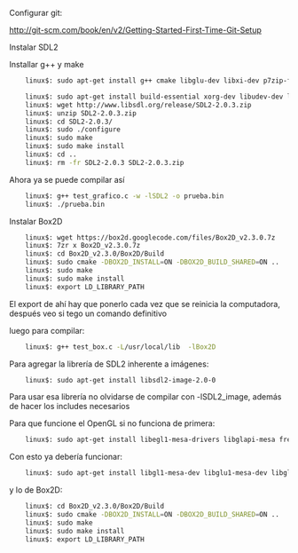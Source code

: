 Configurar git:

http://git-scm.com/book/en/v2/Getting-Started-First-Time-Git-Setup

Instalar SDL2

Installar g++ y make

```bash    
    linux$: sudo apt-get install g++ cmake libglu-dev libxi-dev p7zip-full
```



```bash
    linux$: sudo apt-get install build-essential xorg-dev libudev-dev libts-dev libgl1-mesa-dev libglu1-mesa-dev libasound2-dev libpulse-dev libopenal-dev libogg-dev libvorbis-dev libaudiofile-dev libpng12-dev libfreetype6-dev libusb-dev libdbus-1-dev zlib1g-dev libdirectfb-dev 
    linux$: wget http://www.libsdl.org/release/SDL2-2.0.3.zip
	linux$: unzip SDL2-2.0.3.zip
	linux$: cd SDL2-2.0.3/
	linux$: sudo ./configure 
	linux$: sudo make
	linux$: sudo make install
	linux$: cd ..
	linux$: rm -fr SDL2-2.0.3 SDL2-2.0.3.zip 
```


Ahora ya se puede compilar así

```bash    
	linux$: g++ test_grafico.c -w -lSDL2 -o prueba.bin
	linux$: ./prueba.bin
```


Instalar Box2D

```bash
	linux$: wget https://box2d.googlecode.com/files/Box2D_v2.3.0.7z
	linux$: 7zr x Box2D_v2.3.0.7z 
	linux$: cd Box2D_v2.3.0/Box2D/Build
	linux$: sudo cmake -DBOX2D_INSTALL=ON -DBOX2D_BUILD_SHARED=ON ..
	linux$: sudo make
	linux$: sudo make install
	linux$: export LD_LIBRARY_PATH
```

El export de ahí hay que ponerlo cada vez que se reinicia la computadora, después veo si tego un comando definitivo

luego para compilar:

```bash
	linux$: g++ test_box.c -L/usr/local/lib  -lBox2D
```

Para agregar la librería de SDL2 inherente a imágenes:
```bash
	linux$: sudo apt-get install libsdl2-image-2.0-0
```
Para usar esa librería no olvidarse de compilar con -lSDL2_image, además de hacer los includes necesarios




Para que funcione el OpenGL si no funciona de primera:
```bash
	linux$: sudo apt-get install libegl1-mesa-drivers libglapi-mesa freeglut3 freeglut3-dbg
```
Con esto ya debería funcionar:
```bash
	linux$: sudo apt-get install libgl1-mesa-dev libglu1-mesa-dev libglu-dev
```
y lo de Box2D:
```bash
	linux$: cd Box2D_v2.3.0/Box2D/Build
	linux$: sudo cmake -DBOX2D_INSTALL=ON -DBOX2D_BUILD_SHARED=ON ..
	linux$: sudo make
	linux$: sudo make install
	linux$: export LD_LIBRARY_PATH
```